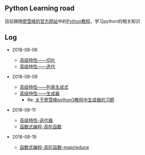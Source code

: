 ## Python Learning road

目前跟随[廖雪峰的官方网站](https://www.liaoxuefeng.com/)中的[Python教程](https://www.liaoxuefeng.com/wiki/0014316089557264a6b348958f449949df42a6d3a2e542c000)，学习python的相关知识

## Log

- 2018-08-06
  - [高级特性——切片](https://www.liaoxuefeng.com/wiki/0014316089557264a6b348958f449949df42a6d3a2e542c000/001431756919644a792ee4ead724ef7afab3f7f771b04f5000)
  - [高级特性——迭代](https://www.liaoxuefeng.com/wiki/0014316089557264a6b348958f449949df42a6d3a2e542c000/001431779637539089fd627094a43a8a7c77e6102e3a811000)

- 2018-08-09
  - [高级特性——列表生成式](https://www.liaoxuefeng.com/wiki/0014316089557264a6b348958f449949df42a6d3a2e542c000/001431779637539089fd627094a43a8a7c77e6102e3a811000)
  - [高级特性——生成器](https://www.liaoxuefeng.com/wiki/0014316089557264a6b348958f449949df42a6d3a2e542c000/0014317799226173f45ce40636141b6abc8424e12b5fb27000)
    - Re: [关于廖雪峰python3教程中生成器的习题](https://blog.csdn.net/kashell/article/details/81482140)

- 2018-08-11
  - [高级特性-迭代器](https://www.liaoxuefeng.com/wiki/0014316089557264a6b348958f449949df42a6d3a2e542c000/00143178254193589df9c612d2449618ea460e7a672a366000)
  - [函数式编程-高阶函数](https://www.liaoxuefeng.com/wiki/0014316089557264a6b348958f449949df42a6d3a2e542c000/0014317849054170d563b13f0fa4ce6ba1cd86e18103f28000)

- 2018-08-19
  - [函数式编程-高阶函数-map/reduce](https://www.liaoxuefeng.com/wiki/0014316089557264a6b348958f449949df42a6d3a2e542c000/0014317852443934a86aa5bb5ea47fbbd5f35282b331335000)